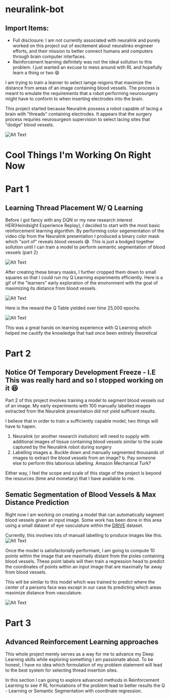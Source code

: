
# neuralink-bot

## Import Items:
- Full disclosure: I am not currently associated with neuralink and purely worked on this project out of excitement about neuralinks engineer efforts, and their mission to better connect humans and computers through brain computer interfaces.
- Reinforcement learning definitely was not the ideal sollution to this problem. I just wanted an excuse to mess around with RL and hopefully learn a thing or two 😄

I am trying to train a learner to select iamge reigons that maximize the distance from areas of an image containing blood vessels. The process is meant to emulate the requirements that a robot performing neurosurgery might have to conform to when inserting electrodes into the brain.

This project started because Neuralink possess a robot capable of lacing a brain with "threads" containing electrodes. It appears that the surgery process requries neurosurgeon supervision to select lacing sites that "dodge" blood vessels. 

![Alt Text](https://media0.giphy.com/media/Jr5RD7ns1m2dRKa8go/200.webp)

# Cool Things I'm Working On Right Now
# Part 1
## Learning Thread Placement W/ Q Learning
Before I got fancy with any DQN or my new research interest HER(Heindsight Experience Replay), I decided to start with the most basic reinforcement learning algorithm.
By performing color segementation of the video clip from the Neuralink presentation I produced a binary color mask which "sort of" reveals blood vessels 😅. This is just a bodged together sollution until I can train a model to perform semantic segmentation of blood vessels (part 2)

![Alt Text](https://media.giphy.com/media/WRtuHhi0aqjzNImQxE/giphy.gif)

After creating these binary masks, I further cropped them down to small squares so that I could run my Q Learning experiments efficiently. Here is a gif of the "learners" early exploration of
the environment with the goal of maximizing its distance from blood vessels. 

![Alt Text](https://media0.giphy.com/media/lqwO9rFre3Guf2pvLh/giphy.webp)

Here is the reward the Q Table yielded over time 25,000 epochs.

![Alt Text](https://github.com/Andrew-Pynch/neuralink-bot/blob/master/RL/Custom_Env/25000_epochs.png?raw=true)

This was a great hands on learning experience with Q Learning which helped me cautify 
the knowledge that had once been entirely theoretical

# Part 2
## Notice Of Temporary Development Freeze - I.E This was really hard and so I stopped working on it 😆
Part 2 of this project involves training a model to segment blood vessels out of an image. My early experiments with 100 manually labelled images extracted from the Neuralink presentation did not yield sufficent results. 

I believe that in order to train a sufficiently capable model, two things will have to hapen. 
1. Neuralink (or another research insitution) will need to supply with additional images of tissue containing blood vessels similar to the scale captured by the Neuralink robot during surgery
2. Labelling images
a. Buckle down and manually segmented thousands of images to extract the blood vessels from an image?
b. Pay someone else to perform this laborious labelling. Amazon Mechanical Turk?

Either way, I feel the scope and scale of this stage of the project is beyond the resources (time and monetary) that I have available to me.

## Sematic Segmentation of Blood Vessels & Max Distance Prediction
Right now I am working on creating a model that can automatically segment blood vessels given an input image. Some work has been done in this area using a small dataset of eye vasculature within the [DRIVE](https://drive.grand-challenge.org/) dataset.

Currently, this involves lots of manuall labelling to produce images like this.
![Alt Text](https://i.imgur.com/4jfcB6A.jpg)

Once the model is satisfactorially performant, I am going to compute 10 points within the image that are maximally distant from the pixles containing blood vessels. These point labels will then train a regression head to predict the coordinates of points within an input image that are maximally far away from blood vessels.

This will be similar to this model which was trained to predict where the center of a persons face was except in our case its predicting which areas maximize distance from vasculature. 

![Alt Text](https://i.imgur.com/jTeTGB1.png)

# Part 3
## Advanced Reinforcement Learning approaches
This whole project merely serves as a way for me to advance my Deep Learning skills while exploring something I am passionate about. To be honest, I have no idea which formulation of my problem statement will lead to the best system for selecting thread insertion sites.

In this section I can going to explore advanced methods in Reinforcement Learning to see if RL formulations of the problem lead to better results the Q - Learning or Semantic Segmentation with coordinate regression. 
